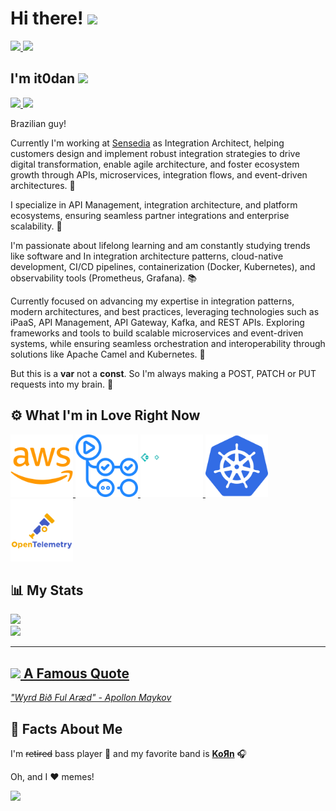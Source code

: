 # Hi there! <img src="https://media.tenor.com/Yzeh4Z4UQuAAAAAC/viciadoemcodar.gif" width="80" />

<div>
  <a href="https://github.com/it0dan">
    <img src="https://komarev.com/ghpvc/?username=it0dan&label=Views&color=3f1a91&style=plastic">
  </a>
  
  <a href="https://github.com/it0dan">
    <img src="https://img.shields.io/github/followers/it0dan?label=follow&style=social">
  </a>
</div>

## I'm it0dan <img src="https://github.com/TheDudeThatCode/TheDudeThatCode/blob/master/Assets/headbang.gif" width="30">

<div>  
   <a href="https://medium.com/@D.aN">
    <img src="https://img.shields.io/badge/Medium-12100E?style=for-the-badge&logo=medium&logoColor=white">
  </a>
  
   <a href="https://open.spotify.com/user/qvlig3ixandn9kb3sf9dsv7qj?si=e23521c203fd44ca">
    <img src="https://img.shields.io/badge/Spotify-1ED760?&style=for-the-badge&logo=spotify&logoColor=white">
  </a>
</div>

Brazilian guy!

Currently I'm working at [Sensedia](https://sensedia.com/) as Integration Architect, helping customers design and implement robust integration strategies to drive digital transformation, enable agile architecture, and foster ecosystem growth through APIs, microservices, integration flows, and event-driven architectures. 🚀

I specialize in API Management, integration architecture, and platform ecosystems, ensuring seamless partner integrations and enterprise scalability. 🌟

I'm passionate about lifelong learning and am constantly studying trends like software and In integration architecture patterns, cloud-native development, CI/CD pipelines, containerization (Docker, Kubernetes), and observability tools (Prometheus, Grafana). 📚

Currently focused on advancing my expertise in integration patterns, modern architectures, and best practices, leveraging technologies such as iPaaS, API Management, API Gateway, Kafka, and REST APIs. Exploring frameworks and tools to build scalable microservices and event-driven systems, while ensuring seamless orchestration and interoperability through solutions like Apache Camel and Kubernetes. 🎯

But this is a **var** not a **const**. So I'm always making a POST, PATCH or PUT requests into my brain. 🧠

## ⚙️ What I'm in Love Right Now

<div>  
  <a href="https://aws.com/">
    <img src="https://github.com/devicons/devicon/blob/master/icons/amazonwebservices/amazonwebservices-plain-wordmark.svg" width="100">
  </a>
  
  <a href="https://github.com/features/actions">
    <img src="https://github.com/devicons/devicon/blob/master/icons/githubactions/githubactions-plain.svg" width="100">
  </a>  
  
  <a href="https://grpc.io/">
    <img src="https://github.com/devicons/devicon/blob/master/icons/grpc/grpc-original.svg" width="100">
  </a>
  
  <a href="https://kubernetes.io/">
    <img src="https://github.com/devicons/devicon/blob/master/icons/kubernetes/kubernetes-plain.svg" width="100">
  </a>
  
  <a href="https://opentelemetry.io/">
    <img src="https://github.com/devicons/devicon/blob/master/icons/opentelemetry/opentelemetry-original-wordmark.svg" width="100">
  </a>  
  
</div>
  
 ## 📊 My Stats
  
<div>
  <a href="https://github.com/it0dan">
    <img height="180em" src="https://github-readme-stats-sigma-five.vercel.app/api?username=it0dan&show_icons=true&theme=dark&include_all_commits=true&count_private=true"/>
    <br>
    <img height="180em" src="https://github-readme-stats.vercel.app/api/top-langs/?username=it0dan&layout=donut&theme=dark"/>
</div>
  
------------
  
## <img src="https://github.com/TheDudeThatCode/TheDudeThatCode/blob/master/Assets/hmm.gif" width="20"> A Famous Quote
  
[*"Wyrd Bið Ful Aræd" - Apollon Maykov*](https://oldenglishpoetry.camden.rutgers.edu/2017/06/08/wyrd-bid-ful-araed-the-wanderer-line-5b/)
  
## 👀 Facts About Me
  
I'm ~~retired~~ bass player 🎸 and my favorite band is [**KoЯn**](https://korn.com/) 🎧

Oh, and I ❤ memes!
  
<img src="https://media.tenor.com/PlXROjIs2BcAAAAS/javascript-undefined-is-not-a-function.gif" width="200">
